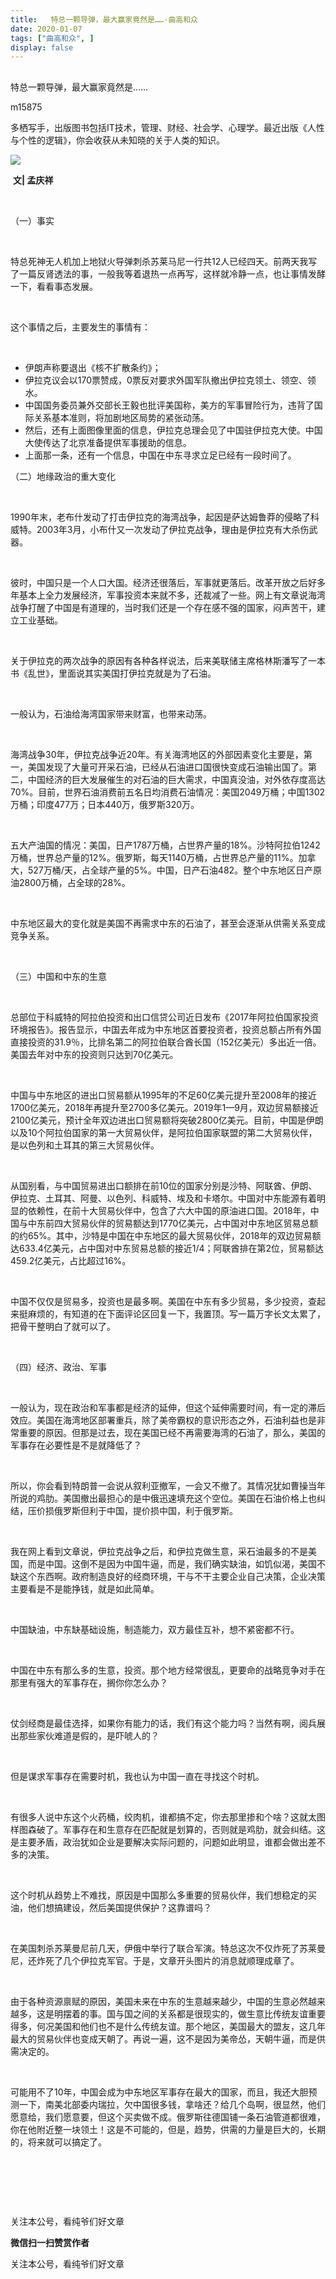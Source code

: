 ```yaml
---
title:   特总一颗导弹，最大赢家竟然是……-曲高和众
date: 2020-01-07
tags: ["曲高和众", ]
display: false
---
```



## 



特总一颗导弹，最大赢家竟然是……




m15875




多栖写手，出版图书包括IT技术，管理、财经、社会学、心理学。最近出版《人性与个性的逻辑》，你会收获从未知晓的关于人类的知识。


<img class="rich_pages" data-ratio="0.7189695550351288" data-s="300,640" src="https://mmbiz.qpic.cn/mmbiz_jpg/fxGMiaL5Zj1h482e71K2UialptOp1Tg4W2TeN8l4z7NwaJmicNK1PvnhYOiarJOIMiaRdBC7lDLKRHGibt1ZG4SXzAYw/640?wx_fmt=jpeg" data-type="jpeg" data-w="427" style=""/>

&nbsp;**文| 孟庆祥**



&nbsp;

（一）事实

&nbsp;

特总死神无人机加上地狱火导弹刺杀苏莱马尼一行共12人已经四天。前两天我写了一篇反肾透法的事，一般我等着退热一点再写，这样就冷静一点，也让事情发酵一下，看看事态发展。

&nbsp;

这个事情之后，主要发生的事情有：

&nbsp;
- 伊朗声称要退出《核不扩散条约》；
&nbsp;
- 伊拉克议会以170票赞成，0票反对要求外国军队撤出伊拉克领土、领空、领水。
&nbsp;
- 中国国务委员兼外交部长王毅也批评美国称，美方的军事冒险行为，违背了国际关系基本准则，将加剧地区局势的紧张动荡。
&nbsp;
- 然后，还有上面图像里面的信息，伊拉克总理会见了中国驻伊拉克大使。中国大使传达了北京准备提供军事援助的信息。
&nbsp;
- 上面那一条，还有一个信息，中国在中东寻求立足已经有一段时间了。
&nbsp;

（二）地缘政治的重大变化

&nbsp;

1990年末，老布什发动了打击伊拉克的海湾战争，起因是萨达姆鲁莽的侵略了科威特。2003年3月，小布什又一次发动了伊拉克战争，理由是伊拉克有大杀伤武器。

&nbsp;

彼时，中国只是一个人口大国。经济还很落后，军事就更落后。改革开放之后好多年基本上全力发展经济，军事投资本来就不多，还裁减了一些。网上有文章说海湾战争打醒了中国是有道理的，当时我们还是一个存在感不强的国家，闷声苦干，建立工业基础。

&nbsp;

关于伊拉克的两次战争的原因有各种各样说法，后来美联储主席格林斯潘写了一本书《乱世》，里面说其实美国打伊拉克就是为了石油。

&nbsp;

一般认为，石油给海湾国家带来财富，也带来动荡。

&nbsp;

海湾战争30年，伊拉克战争近20年。有关海湾地区的外部因素变化主要是，第一，美国发现了大量可开采石油，已经从石油进口国很快变成石油输出国了。第二，中国经济的巨大发展催生的对石油的巨大需求，中国真没油，对外依存度高达70%。目前，世界石油消费前五名日均消费石油情况：美国2049万桶；中国1302万桶；印度477万；日本440万，俄罗斯320万。

&nbsp;

五大产油国的情况：美国，日产1787万桶，占世界产量的18%。沙特阿拉伯1242万桶，世界总产量的12%。俄罗斯，每天1140万桶，占世界总产量的11%。加拿大，527万桶/天，占全球产量的5%。中国，日产石油482。整个中东地区日产原油2800万桶，占全球的28%。

&nbsp;

中东地区最大的变化就是美国不再需求中东的石油了，甚至会逐渐从供需关系变成竞争关系。

&nbsp;

（三）中国和中东的生意

&nbsp;

总部位于科威特的阿拉伯投资和出口信贷公司近日发布《2017年阿拉伯国家投资环境报告》。报告显示，中国去年成为中东地区首要投资者，投资总额占所有外国直接投资的31.9％，比排名第二的阿拉伯联合酋长国（152亿美元）多出近一倍。美国去年对中东的投资则只达到70亿美元。

&nbsp;

中国与中东地区的进出口贸易额从1995年的不足60亿美元提升至2008年的接近1700亿美元，2018年再提升至2700多亿美元。2019年1—9月，双边贸易额接近2100亿美元，预计全年双边进出口贸易额将突破2800亿美元。目前，中国是伊朗以及10个阿拉伯国家的第一大贸易伙伴，是阿拉伯国家联盟的第二大贸易伙伴，是以色列和土耳其的第三大贸易伙伴。

&nbsp;

从国别看，与中国贸易进出口额排在前10位的国家分别是沙特、阿联酋、伊朗、伊拉克、土耳其、阿曼、以色列、科威特、埃及和卡塔尔。中国对中东能源有着明显的依赖性，在前十大贸易伙伴中，包含了六大中国的原油进口国。2018年，中国与中东前四大贸易伙伴的贸易额达到1770亿美元，占中国对中东地区贸易总额的约65%。其中，沙特是中国在中东地区的最大贸易伙伴，2018年的双边贸易额达633.4亿美元，占中国对中东贸易总额的接近1/4；阿联酋排在第2位，贸易额达459.2亿美元，占比超过16%。

&nbsp;

中国不仅仅是贸易多，投资也是最多啊。美国在中东有多少贸易，多少投资，查起来挺麻烦的，有知道的在下面评论区回复一下，我置顶。写一篇万字长文太累了，把骨干整明白了就可以了。

&nbsp;

（四）经济、政治、军事

&nbsp;

一般认为，现在政治和军事都是经济的延伸，但这个延伸需要时间，有一定的滞后效应。美国在海湾地区部署重兵，除了美帝霸权的意识形态之外，石油利益也是非常重要的原因。但那是过去，现在美国已经不再需要海湾的石油了，那么，美国的军事存在必要性是不是就降低了？

&nbsp;

所以，你会看到特朗普一会说从叙利亚撤军，一会又不撤了。其情况犹如曹操当年所说的鸡肋。美国撤出最担心的是中俄迅速填充这个空位。美国在石油价格上也纠结，压价损俄罗斯但利于中国，提价损中国，利于俄罗斯。

&nbsp;

我在网上看到文章说，伊拉克战争之后，和伊拉克做生意，采石油最多的不是美国，而是中国。这倒不是因为中国牛逼，而是，我们确实缺油，如饥似渴，美国不缺这个东西啊。政府制造良好的经商环境，干与不干主要企业自己决策，企业决策主要看是不是能挣钱，就是如此简单。

&nbsp;

中国缺油，中东缺基础设施，制造能力，双方最佳互补，想不紧密都不行。

&nbsp;

中国在中东有那么多的生意，投资。那个地方经常很乱，更要命的战略竞争对手在那里有强大的军事存在，搁你你怎么办？

&nbsp;

仗剑经商是最佳选择，如果你有能力的话，我们有这个能力吗？当然有啊，阅兵展出那些家伙难道是假的，是吓唬人的？

&nbsp;

但是谋求军事存在需要时机，我也认为中国一直在寻找这个时机。

&nbsp;

有很多人说中东这个火药桶，绞肉机，谁都搞不定，你去那里掺和个啥？这就太图样图森破了。军事存在和生意存在匹配就是划算的，否则就是鸡肋，就会纠结。这是主要矛盾，政治犹如企业是要解决实际问题的，问题如此明显，谁都会做出差不多的决策。

&nbsp;

这个时机从趋势上不难找，原因是中国那么多重要的贸易伙伴，我们想稳定的买油，他们想搞建设，然后美国提供保护？这靠谱吗？

&nbsp;

在美国刺杀苏莱曼尼前几天，伊俄中举行了联合军演。特总这次不仅炸死了苏莱曼尼，还炸死了几个伊拉克军官。于是，文章开头图片的消息就顺理成章了。

&nbsp;

由于各种资源禀赋的原因，美国未来在中东的生意越来越少，中国的生意必然越来越多，这是明摆着的事。国与国之间的关系都是很现实的，做生意比传统友谊重要得多，何况美国和他们也不是什么传统友谊。那个地区，美国最大的盟友，这几年最大的贸易伙伴也变成天朝了。再说一遍，这不是因为美帝怂，天朝牛逼，而是供需决定的。

&nbsp;

可能用不了10年，中国会成为中东地区军事存在最大的国家，而且，我还大胆预测一下，南美北部委内瑞拉，欠中国很多钱，拿啥还？给几个岛啊，很显然，他们愿意给，我们愿意要，但这个买卖做不成。俄罗斯往德国铺一条石油管道都很难，你在他附近整一块领土！这是不可能的，但是，趋势，供需的力量是巨大的，长期的，将来就可以搞定了。

&nbsp;

&nbsp;

&nbsp;



关注本公号，看纯爷们好文章


**微信扫一扫赞赏作者**






关注本公号，看纯爷们好文章